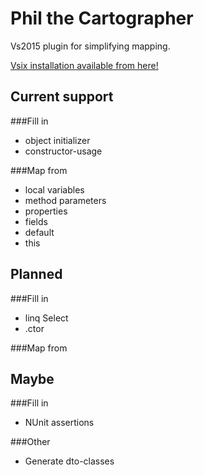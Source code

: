 # Phil the Cartographer
Vs2015 plugin for simplifying mapping.

[Vsix installation available from here!](https://www.myget.org/F/phil-the-cartographer/vsix/)

## Current support

###Fill in 
  * object initializer
  * constructor-usage

###Map from
  * local variables
  * method parameters
  * properties
  * fields
  * default
  * this
  

## Planned

###Fill in 
  * linq Select
  * .ctor

###Map from
  
## Maybe

###Fill in 
  * NUnit assertions

###Other
  * Generate dto-classes
